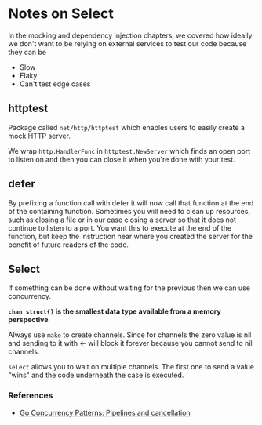 # Notes on Select

In the mocking and dependency injection chapters, we covered how ideally we don't want to be relying on external services to test our code because they can be

- Slow
- Flaky
- Can't test edge cases

## httptest

Package called `net/http/httptest` which enables users to easily create a mock HTTP server.

We wrap `http.HandlerFunc` in `httptest.NewServer` which finds an open port to listen on and then you can close it when you're done with your test.

## defer

By prefixing a function call with defer it will now call that function at the end of the containing function.
Sometimes you will need to clean up resources, such as closing a file or in our case closing a server so that it does not continue to listen to a port.
You want this to execute at the end of the function, but keep the instruction near where you created the server for the benefit of future readers of the code.

## Select

If something can be done without waiting for the previous then we can use concurrency.

**`chan struct{}` is the smallest data type available from a memory perspective**

Always use `make` to create channels. Since for channels the zero value is nil and sending to it with <- will block it forever because you cannot send to nil channels.

`select` allows you to wait on multiple channels. The first one to send a value "wins" and the code underneath the case is executed.

### References

- [Go Concurrency Patterns: Pipelines and cancellation](https://go.dev/blog/pipelines)
